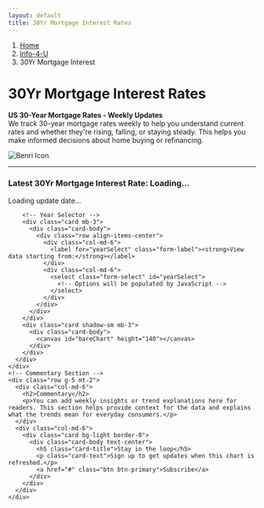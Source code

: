 ```yaml
---
layout: default
title: 30Yr Mortgage Interest Rates
---
```

<main>
  <div class="container py-5">
        <!-- Breadcrumb Navigation -->
    <nav aria-label="breadcrumb">
      <ol class="breadcrumb">
        <li class="breadcrumb-item"><a href="/">Home</a></li>
        <li class="breadcrumb-item"><a href="/info">Info-4-U</a></li>
        <li class="breadcrumb-item active" aria-current="page">30Yr Mortgage Interest</li>
      </ol>
    </nav>
    <!-- Intro Row with Icon -->
    <div class="row align-items-center mb-4">
      <div class="col-md-8">
        <h1>30Yr Mortgage Interest Rates</h1>
        <p class="fs-5">
          <b>US 30-Year Mortgage Rates - Weekly Updates</b><br>
          We track 30-year mortgage rates weekly to help you understand current rates and whether they're rising, falling, or staying steady. This helps you make informed decisions about home buying or refinancing.
        </p>
      </div>
      <div class="col-md-4 text-center">
        <!-- Large Bootstrap Icon -->
       <img src="/benri/benri_icon.png" alt="Benri Icon" class="img-fluid" style="max-width: 150px; height: auto;">
      </div>
    </div>
    <hr class="col-3 col-md-2 mb-5">    
    <!-- Chart Section -->
    <div class="row g-5">
      <div class="col-12">
        <!-- Latest Rate Display -->
        <div class="card bg-light border-0 mb-3">
          <div class="card-body text-center">
            <h3 class="mb-0">Latest 30Yr Mortgage Interest Rate: <span id="latest-rate" class="text-primary">Loading...</span></h3>
          </div>
        </div>
        <p id="last-updated" class="text-center small text-muted mb-4">Loading update date…</p>
        
        <!-- Year Selector -->
        <div class="card mb-3">
          <div class="card-body">
            <div class="row align-items-center">
              <div class="col-md-6">
                <label for="yearSelect" class="form-label"><strong>View data starting from:</strong></label>
              </div>
              <div class="col-md-6">
                <select class="form-select" id="yearSelect">
                  <!-- Options will be populated by JavaScript -->
                </select>
              </div>
            </div>
          </div>
        </div>
        <div class="card shadow-sm mb-3">
          <div class="card-body">
            <canvas id="bareChart" height="140"></canvas>
          </div>
        </div>
      </div>
    </div>    
    <!-- Commentary Section -->
    <div class="row g-5 mt-2">
      <div class="col-md-6">
        <h2>Commentary</h2>
        <p>You can add weekly insights or trend explanations here for readers. This section helps provide context for the data and explains what the trends mean for everyday consumers.</p>
      </div>
      <div class="col-md-6">
        <div class="card bg-light border-0">
          <div class="card-body text-center">
            <h5 class="card-title">Stay in the loop</h5>
            <p class="card-text">Sign up to get updates when this chart is refreshed.</p>
            <a href="#" class="btn btn-primary">Subscribe</a>
          </div>
        </div>
      </div>
    </div>
  </div>
</main>
<!-- Chart.js & data loader -->
<script src="https://cdn.jsdelivr.net/npm/chart.js"></script>
<script>
  const SHEET_URL = 'https://docs.google.com/spreadsheets/d/e/2PACX-1vT5nPX2me4c9zl6MoS8lCPC1cirRMbTfU-hnAWhSX---JNatc5eEkPQPO0IYJouhmDueskUa_sX5ssa/pub?gid=1263993722&single=true&output=csv';
  let allData = [];
  let chart = null;
  function parseDate(dateStr) {
    // Handle different date formats that might come from the spreadsheet
    const date = new Date(dateStr);
    return date;
  }
  function filterDataByYear(startYear) {
    return allData.filter(item => {
      const itemYear = parseDate(item.date).getFullYear();
      return itemYear >= startYear;
    });
  }
  function updateChart(startYear) {
    const filteredData = filterDataByYear(startYear);
    const labels = filteredData.map(item => item.date);
    const values = filteredData.map(item => item.value); 
    chart.data.labels = labels;
    chart.data.datasets[0].data = values;
    chart.options.scales.y.suggestedMin = Math.min(...values) - 0.5;
    chart.update();
  }
  function populateYearSelector() {
    const yearSelect = document.getElementById('yearSelect');
    const earliestYear = Math.min(...allData.map(item => parseDate(item.date).getFullYear()));
    const currentYear = new Date().getFullYear();
    // Clear existing options
    yearSelect.innerHTML = '';
    // Add year options from current year down to earliest year
    for (let year = currentYear; year >= earliestYear; year--) {
      const option = document.createElement('option');
      option.value = year;
      option.textContent = year;
      if (year === 2020) {
        option.selected = true; // Default to 2020
      }
      yearSelect.appendChild(option);
    }
    // Add event listener for year changes
    yearSelect.addEventListener('change', function() {
      updateChart(parseInt(this.value));
    });
  }
  fetch(SHEET_URL)
    .then(response => response.text())
    .then(csv => {
      const rows = csv.trim().split('\n').slice(1); 
      // Store all data
      allData = rows.map(row => {
        const [date, value] = row.split(',');
        return {
          date: date,
          value: parseFloat(value)
        };
      });      
      // Display latest rate
      const latestRate = allData[allData.length - 1].value;
      document.getElementById("latest-rate").textContent = `${latestRate.toFixed(2)}%`;
      document.getElementById("last-updated").textContent = `Last updated: ${allData[allData.length - 1].date}`;      
      // Populate year selector
      populateYearSelector();      
      // Filter data to start from 2020 by default
      const defaultData = filterDataByYear(2020);
      const labels = defaultData.map(item => item.date);
      const values = defaultData.map(item => item.value);      
      // Create chart
      const ctx = document.getElementById('bareChart').getContext('2d');
      chart = new Chart(ctx, {
        type: 'line',
        data: {
          labels: labels,
          datasets: [{
            label: '30-Year Mortgage Rate',
            data: values,
            borderColor: '#0d6efd',
            backgroundColor: 'rgba(13, 110, 253, 0.1)',
            borderWidth: 2,
            pointRadius: 2,
            fill: true,
            tension: 0.3
          }]
        },
        options: {
          responsive: true,
          scales: {
            y: {
              beginAtZero: false,
              suggestedMin: Math.min(...values) - 0.5,
              title: {
                display: true,
                text: 'Interest Rate (%)'
              }
            },
            x: {
              title: {
                display: true,
                text: 'Date'
              }
            }
          },
          plugins: {
            legend: { display: false },
            tooltip: {
              callbacks: {
                label: context => `${context.parsed.y.toFixed(2)}%`
              }
            }
          }
        }
      });
    })
    .catch(err => {
      document.getElementById("last-updated").textContent = "Error loading data.";
      console.error('Error fetching sheet:', err);
    });
</script>
